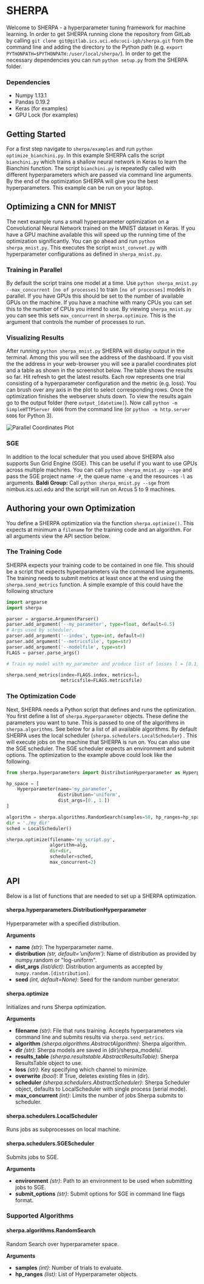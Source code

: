 
# SHERPA

Welcome to SHERPA - a hyperparameter tuning framework for machine learning.
In order to get SHERPA running clone the repository from GitLab by
calling ```git clone git@gitlab.ics.uci.edu:uci-igb/sherpa.git``` from the
command line and adding the directory to the Python path (e.g.
```export PYTHONPATH=$PYTHONPATH:/user/local/sherpa/```). In order to get the
necessary dependencies you can run ```python setup.py``` from the SHERPA folder.

### Dependencies
+ Numpy 1.13.1
+ Pandas 0.19.2
+ Keras (for examples)
+ GPU Lock (for examples)

## Getting Started
For a first step navigate to ```sherpa/examples``` and run
```python optimize_bianchini.py```. In this example SHERPA calls the script
```bianchini.py``` which trains a shallow neural network in Keras to learn the
Bianchini function. The script ```bianchini.py``` is repeatedly called with
different hyperparameters which are passed via command line arguments. By the
end of the optimization SHERPA will give you the best hyperparameters. This
example can be run on your laptop.

## Optimizing a CNN for MNIST
The next example runs a small hyperparameter optimization on a Convolutional
Neural Network trained on the MNIST dataset in Keras. If you have a GPU machine
available this will speed up the running time of the
optimization significantly. You can go ahead and run
```python sherpa_mnist.py```. This executes the script ```mnist_convnet.py```
with hyperparameter configurations as defined in ```sherpa_mnist.py```.

### Training in Parallel
By default the script trains one model at a time. Use 
```python sherpa_mnist.py --max_concurrent [no of processes]``` to train
```[no of processes]``` models in parallel.
If you have GPUs this should be set to the number of available GPUs on the
machine. If you have a machine with many CPUs you can set this to the number of
CPUs you intend to use. By viewing `sherpa_mnist.py` you can see this sets
`max_concurrent` in `sherpa.optimize`. This is the argument that controls the
number of processes to run.

### Visualizing Results
After running ```python sherpa_mnist.py``` SHERPA will display output in the terminal.
Among this you will see the address of the dashboard.  If you visit the the address in your web-browser you will see a
parallel coordinates plot and a table as shown in the screenshot below.
The table shows the results so far. Hit
refresh to get the latest results. Each row represents one trial consisting of
a hyperparameter configuration and the metric (e.g. loss).
You can brush over any axis in the plot to select corresponding rows. Once the
optimization finishes the webserver
shuts down. To view
the results again go to the output folder (here ```output_[datetime]```).
Now call ```python -m SimpleHTTPServer 6006```
from the command line (or ```python -m http.server 6006``` for Python 3).

![Parallel Coordinates Plot](parcords.png "SHERPA Dashboard")

### SGE
In addition to the local scheduler that you used above SHERPA also supports
Sun Grid Engine (SGE). This can be useful if you want to use GPUs across
multiple machines. You can call  ```python sherpa_mnist.py --sge``` and pass
the SGE project name ```-P```, the queue name ```-q``` and the resources
```-l``` as arguments. __Baldi Group:__ Call ```python sherpa_mnist.py --sge```
from nimbus.ics.uci.edu and the script will run on Arcus 5 to 9 machines.

## Authoring your own Optimization

You define a SHERPA optimization via the function ```sherpa.optimize()```. This
expects at minimum a `filename` for the training code and an algorithm. For
all arguments view the API section below.

### The Training Code
SHERPA expects your training code to be contained in one file. This should be a
script that expects hyperparameters via the command line arguments. The training
needs to submit metrics at least once at the end using the
```sherpa.send_metrics``` function. A simple example of this could have the
following structure
```python
import argparse
import sherpa

parser = argparse.ArgumentParser()
parser.add_argument('--my_parameter', type=float, default=0.5)
# Args used by scheduler.
parser.add_argument('--index', type=int, default=0)
parser.add_argument('--metricsfile', type=str)
parser.add_argument('--modelfile', type=str)
FLAGS = parser.parse_args()

# Train my model with my_parameter and produce list of losses l = [0.1, 0.05]

sherpa.send_metrics(index=FLAGS.index, metrics=l,
                    metricsfile=FLAGS.metricsfile)
```

### The Optimization Code

Next, SHERPA needs a Python script that defines and runs the optimization.
You first define a list of ```sherpa.Hyperparameter``` objects. These define the
parameters you want to tune. This is passed to one of the algorithms in 
```sherpa.algorithms```. See below for a list of all available algorithms. By
default SHERPA uses the local scheduler (```sherpa.schedulers.LocalScheduler```)
. This will execute jobs on the machine that SHERPA is run on. You can also use
the SGE scheduler. The SGE scheduler expects an environment and submit options.
The optimization to the example above could look like the following.

```python
from sherpa.hyperparameters import DistributionHyperparameter as Hyperparameter

hp_space = [
    Hyperparameter(name='my_parameter',
                   distribution='uniform',
                   dist_args=[0., 1.])
]

algorithm = sherpa.algorithms.RandomSearch(samples=50, hp_ranges=hp_space)
dir = './my_dir'
sched = LocalScheduler()

sherpa.optimize(filename='my_script.py',
                algorithm=alg,
                dir=dir,
                scheduler=sched,
                max_concurrent=2)
```

## API
Below is a list of functions that are needed to set up a SHERPA optimization.
#### sherpa.hyperparameters.DistributionHyperparameter
Hyperparameter with a specified distribution.

__Arguments__

- __name__ _(str)_: The hyperparameter name.
- __distribution__ _(str, default='uniform')_: Name of distribution as provided
by numpy.random or "log-uniform".
- __dist_args__ _(list/dict)_: Distribution arguments as accepted by
`numpy.random.[distribution]`.
- __seed__ _(int, default=None)_: Seed for the random number generator.

#### sherpa.optimize 
Initializes and runs Sherpa optimization.

__Arguments__

- __filename__ _(str)_: File that runs training. Accepts hyperparameters via
command line and submits results via ```sherpa.send_metrics```.
- __algorithm__ _(sherpa.algorithms.AbstractAlgorithm)_: Sherpa algorithm.
- __dir__ _(str)_: Sherpa models are saved in (dir)/sherpa_models/.
- __results_table__ _(sherpa.resultstable.AbstractResultsTable)_: Sherpa
ResultsTable object to use.
- __loss__ _(str)_: Key specifying which channel to minimize.
- __overwrite__ _(bool)_: If True, deletes existing files in (dir).
- __scheduler__ _(sherpa.schedulers.AbstractScheduler)_: Sherpa Scheduler
object, defaults to LocalScheduler with single process
(serial mode).
- __max_concurrent__ _(int)_: Limits the number of jobs Sherpa submits to
scheduler.

#### sherpa.schedulers.LocalScheduler
Runs jobs as subprocesses on local machine.

#### sherpa.schedulers.SGEScheduler
Submits jobs to SGE.

__Arguments__

- __environment__ _(str)_: Path to an environment to be used when submitting
jobs to SGE.
- __submit_options__ _(str)_: Submit options for SGE in command line flags
format.



### Supported Algorithms
#### sherpa.algorithms.RandomSearch
Random Search over hyperparameter space.

__Arguments__

- __samples__ _(int)_: Number of trials to evaluate.
- __hp_ranges__ _(list)_: List of Hyperparameter objects.

